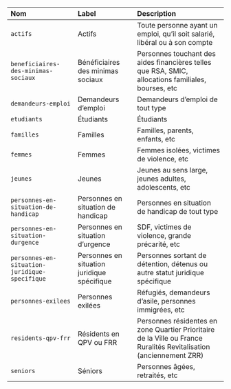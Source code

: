 | Nom | Label | Description |
| :- | :- | :- |
| `actifs` | Actifs | Toute personne ayant un emploi, qu’il soit salarié, libéral ou à son compte |
| `beneficiaires-des-minimas-sociaux` | Bénéficiaires des minimas sociaux | Personnes touchant des aides financières telles que RSA, SMIC, allocations familiales, bourses, etc |
| `demandeurs-emploi` | Demandeurs d’emploi | Demandeurs d’emploi de tout type |
| `etudiants` | Étudiants | Étudiants |
| `familles` | Familles | Familles, parents, enfants, etc |
| `femmes` | Femmes | Femmes isolées, victimes de violence, etc |
| `jeunes` | Jeunes | Jeunes au sens large, jeunes adultes, adolescents, etc |
| `personnes-en-situation-de-handicap` | Personnes en situation de handicap | Personnes en situation de handicap de tout type |
| `personnes-en-situation-durgence` | Personnes en situation d’urgence | SDF, victimes de violence, grande précarité, etc |
| `personnes-en-situation-juridique-specifique` | Personnes en situation juridique spécifique | Personnes sortant de détention, détenus ou autre statut juridique spécifique |
| `personnes-exilees` | Personnes exilées | Réfugiés, demandeurs d’asile, personnes immigrées, etc |
| `residents-qpv-frr` | Résidents en QPV ou FRR | Personnes résidentes en zone Quartier Prioritaire de la Ville ou France Ruralités Revitalisation (anciennement ZRR) |
| `seniors` | Séniors | Personnes âgées, retraités, etc |
